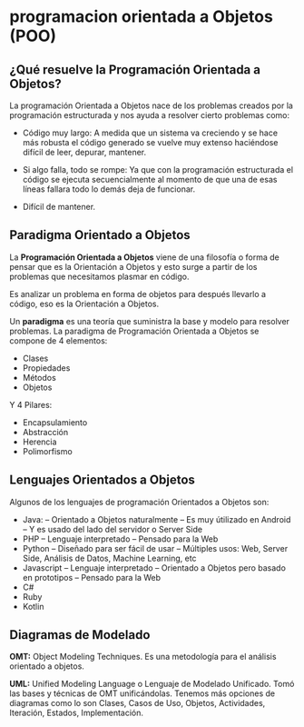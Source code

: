 # programacion orientada a Objetos (POO)

## ¿Qué resuelve la Programación Orientada a Objetos?

La programación Orientada a Objetos nace de los problemas creados por la programación estructurada y nos ayuda a resolver cierto problemas como:

* Código muy largo: A medida que un sistema va creciendo y se hace más robusta el código generado se vuelve muy extenso haciéndose difícil de leer, depurar, mantener.

* Si algo falla, todo se rompe: Ya que con la programación estructurada el código se ejecuta secuencialmente al momento de que una de esas líneas fallara todo lo demás deja de funcionar.

* Difícil de mantener.


## Paradigma Orientado a Objetos

La **Programación Orientada a Objetos** viene de una filosofía o forma de pensar que es la Orientación a Objetos y esto surge a partir de los problemas que necesitamos plasmar en código.

Es analizar un problema en forma de objetos para después llevarlo a código, eso es la Orientación a Objetos.

Un **paradigma** es una teoría que suministra la base y modelo para resolver problemas. La paradigma de Programación Orientada a Objetos se compone de 4 elementos:

* Clases
* Propiedades
* Métodos
* Objetos

Y 4 Pilares:

* Encapsulamiento
* Abstracción
* Herencia
* Polimorfismo


## Lenguajes Orientados a Objetos

Algunos de los lenguajes de programación Orientados a Objetos son:

* Java:
    – Orientado a Objetos naturalmente
    – Es muy útilizado en Android
    – Y es usado del lado del servidor o Server Side
* PHP
    – Lenguaje interpretado
    – Pensado para la Web
* Python
    – Diseñado para ser fácil de usar
    – Múltiples usos: Web, Server Side, Análisis de Datos, Machine Learning, etc
* Javascript
    – Lenguaje interpretado
    – Orientado a Objetos pero basado en prototipos
    – Pensado para la Web
* C#
* Ruby
* Kotlin


## Diagramas de Modelado

**OMT:** Object Modeling Techniques. Es una metodología para el análisis orientado a objetos.

**UML:** Unified Modeling Language o Lenguaje de Modelado Unificado. Tomó las bases y técnicas de OMT unificándolas. Tenemos más opciones de diagramas como lo son Clases, Casos de Uso, Objetos, Actividades, Iteración, Estados, Implementación.